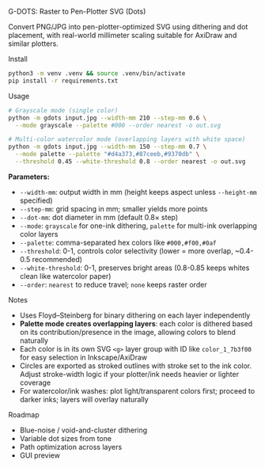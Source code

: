 G-DOTS: Raster to Pen-Plotter SVG (Dots)

Convert PNG/JPG into pen-plotter-optimized SVG using dithering and dot placement, with real-world millimeter scaling suitable for AxiDraw and similar plotters.

Install

```bash
python3 -m venv .venv && source .venv/bin/activate
pip install -r requirements.txt
```

Usage

```bash
# Grayscale mode (single color)
python -m gdots input.jpg --width-mm 210 --step-mm 0.6 \
  --mode grayscale --palette #000 --order nearest -o out.svg

# Multi-color watercolor mode (overlapping layers with white space)
python -m gdots input.jpg --width-mm 150 --step-mm 0.7 \
  --mode palette --palette "#d4a373,#87ceeb,#9370db" \
  --threshold 0.45 --white-threshold 0.8 --order nearest -o out.svg
```

**Parameters:**
- `--width-mm`: output width in mm (height keeps aspect unless `--height-mm` specified)
- `--step-mm`: grid spacing in mm; smaller yields more points
- `--dot-mm`: dot diameter in mm (default 0.8× step)
- `--mode`: `grayscale` for one-ink dithering, `palette` for multi-ink overlapping color layers
- `--palette`: comma-separated hex colors like `#000,#f00,#0af`
- `--threshold`: 0-1, controls color selectivity (lower = more overlap, ~0.4-0.5 recommended)
- `--white-threshold`: 0-1, preserves bright areas (0.8-0.85 keeps whites clean like watercolor paper)
- `--order`: `nearest` to reduce travel; `none` keeps raster order

Notes

- Uses Floyd–Steinberg for binary dithering on each layer independently
- **Palette mode creates overlapping layers**: each color is dithered based on its contribution/presence in the image, allowing colors to blend naturally
- Each color is in its own SVG `<g>` layer group with ID like `color_1_7b3f00` for easy selection in Inkscape/AxiDraw
- Circles are exported as stroked outlines with stroke set to the ink color. Adjust stroke-width logic if your plotter/ink needs heavier or lighter coverage
- For watercolor/ink washes: plot light/transparent colors first; proceed to darker inks; layers will overlay naturally

Roadmap

- Blue-noise / void-and-cluster dithering
- Variable dot sizes from tone
- Path optimization across layers
- GUI preview
